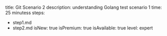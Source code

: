 title: Git Scenario 2
description: understanding Golang test scenario 1
time: 25 minutess
steps:
  - step1.md
  - step2.md
isNew: true
isPremium: true
isAvailable: true
level: expert
